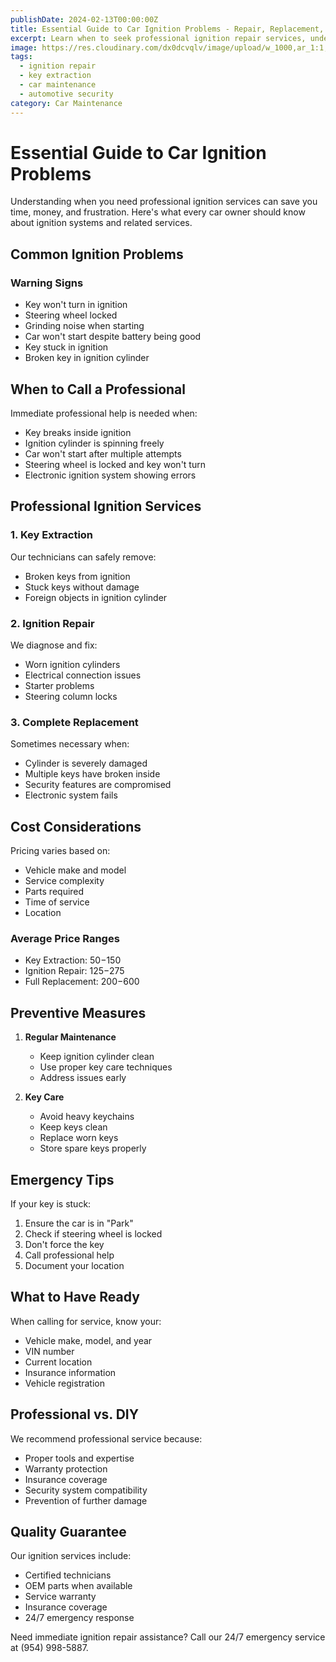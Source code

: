 ```yaml
---
publishDate: 2024-02-13T00:00:00Z
title: Essential Guide to Car Ignition Problems - Repair, Replacement, and Key Extraction
excerpt: Learn when to seek professional ignition repair services, understand key extraction procedures, and get expert advice on ignition system maintenance.
image: https://res.cloudinary.com/dx0dcvqlv/image/upload/w_1000,ar_1:1,c_fill,g_auto,e_art:hokusai/v1739292821/pexels-nic-scrollstoppingphotos-28119417_mpnfol.jpg
tags:
  - ignition repair
  - key extraction
  - car maintenance
  - automotive security
category: Car Maintenance
---
```


# Essential Guide to Car Ignition Problems

Understanding when you need professional ignition services can save you time, money, and frustration. Here's what every car owner should know about ignition systems and related services.

## Common Ignition Problems

### Warning Signs

- Key won't turn in ignition
- Steering wheel locked
- Grinding noise when starting
- Car won't start despite battery being good
- Key stuck in ignition
- Broken key in ignition cylinder

## When to Call a Professional

Immediate professional help is needed when:

- Key breaks inside ignition
- Ignition cylinder is spinning freely
- Car won't start after multiple attempts
- Steering wheel is locked and key won't turn
- Electronic ignition system showing errors

## Professional Ignition Services

### 1. Key Extraction

Our technicians can safely remove:

- Broken keys from ignition
- Stuck keys without damage
- Foreign objects in ignition cylinder

### 2. Ignition Repair

We diagnose and fix:

- Worn ignition cylinders
- Electrical connection issues
- Starter problems
- Steering column locks

### 3. Complete Replacement

Sometimes necessary when:

- Cylinder is severely damaged
- Multiple keys have broken inside
- Security features are compromised
- Electronic system fails

## Cost Considerations

Pricing varies based on:

- Vehicle make and model
- Service complexity
- Parts required
- Time of service
- Location

### Average Price Ranges

- Key Extraction: $50-$150
- Ignition Repair: $125-$275
- Full Replacement: $200-$600

## Preventive Measures

1. **Regular Maintenance**

   - Keep ignition cylinder clean
   - Use proper key care techniques
   - Address issues early

2. **Key Care**
   - Avoid heavy keychains
   - Keep keys clean
   - Replace worn keys
   - Store spare keys properly

## Emergency Tips

If your key is stuck:

1. Ensure the car is in "Park"
2. Check if steering wheel is locked
3. Don't force the key
4. Call professional help
5. Document your location

## What to Have Ready

When calling for service, know your:

- Vehicle make, model, and year
- VIN number
- Current location
- Insurance information
- Vehicle registration

## Professional vs. DIY

We recommend professional service because:

- Proper tools and expertise
- Warranty protection
- Insurance coverage
- Security system compatibility
- Prevention of further damage

## Quality Guarantee

Our ignition services include:

- Certified technicians
- OEM parts when available
- Service warranty
- Insurance coverage
- 24/7 emergency response

Need immediate ignition repair assistance? Call our 24/7 emergency service at (954) 998-5887.
